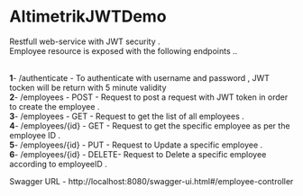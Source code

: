# AltimetrikJWTDemo

Restfull web-service with JWT security  . <br/>
Employee resource is exposed with the following endpoints ..<br/><br/>

<b>1</b>- /authenticate      - To authenticate with username and password , JWT tocken will be return with 5 minute validity <br/>
<b>2</b>- /employees         - POST - Request to post a request with JWT token in order to create the employee .<br/>
<b>3</b>- /employees         - GET -  Request to get the list of all employees .<br/>
<b>4</b>- /employees/{id}    - GET -  Request to get the specific employee as per the employee ID .<br/>
<b>5</b>- /employees/{id}    - PUT -  Request to Update a specific employee .<br/>
<b>6</b>- /employees/{id}    - DELETE- Request to Delete a specific employee according to employeeID .<br/>

Swagger URL - http://localhost:8080/swagger-ui.html#/employee-controller

